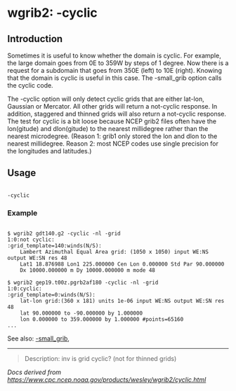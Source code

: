 # wgrib2: -cyclic

## Introduction

Sometimes it is useful to know whether the domain is cyclic.
For example, the large domain goes from 0E to 359W by steps
of 1 degree. Now there is a request for a subdomain that goes
from 350E (left) to 10E (right). Knowing that the domain is cyclic
is useful in this case. The -small_grib option
calls the cyclic code.

The -cyclic option will only detect cyclic
grids that are either lat-lon, Gaussian or Mercator. All other
grids will return a not-cyclic response. In addition,
staggered and thinned grids will also return a not-cyclic response.
The test for cyclic is a bit loose because NCEP grib2 files often
have the lon(gitude) and dlon(gitude) to the nearest millidegree rather than the
nearest microdegree. (Reason 1: grib1 only stored the lon and dlon to the
nearest millidegree. Reason 2: most NCEP codes use single precision
for the longitudes and latitudes.)

## Usage

```

-cyclic

```

### Example

```

$ wgrib2 gdt140.g2 -cyclic -nl -grid
1:0:not cyclic:
:grid_template=140:winds(N/S):
	Lambert Azimuthal Equal Area grid: (1050 x 1050) input WE:NS output WE:SN res 48
	Lat1 18.876988 Lon1 225.000000 Cen Lon 0.000000 Std Par 90.000000
	Dx 10000.000000 m Dy 10000.000000 m mode 48

$ wgrib2 gep19.t00z.pgrb2af180 -cyclic -nl -grid
1:0:cyclic:
:grid_template=0:winds(N/S):
	lat-lon grid:(360 x 181) units 1e-06 input WE:NS output WE:SN res 48
	lat 90.000000 to -90.000000 by 1.000000
	lon 0.000000 to 359.000000 by 1.000000 #points=65160
...

```

See also:
[-small_grib](./small_grib.md),

---

> Description: inv is grid cyclic? (not for thinned grids)

_Docs derived from <https://www.cpc.ncep.noaa.gov/products/wesley/wgrib2/cyclic.html>_
